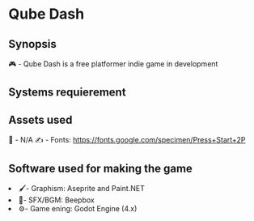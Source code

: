 # Qube Dash
## Synopsis
🎮 - Qube Dash is a free platformer indie game in development

## Systems requierement

## Assets used 
🎵 - N/A
✍️ - Fonts: https://fonts.google.com/specimen/Press+Start+2P

## Software used for making the game
<li>🖌️- Graphism: Aseprite and Paint.NET</li>
<li>🎹- SFX/BGM: Beepbox</li>
<li>⚙️- Game ening: Godot Engine (4.x)</li>




 

